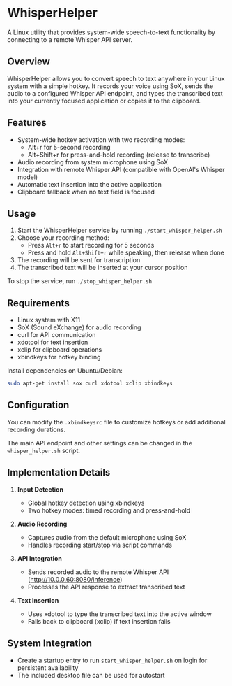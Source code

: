 # WhisperHelper

A Linux utility that provides system-wide speech-to-text functionality by connecting to a remote Whisper API server.

## Overview

WhisperHelper allows you to convert speech to text anywhere in your Linux system with a simple hotkey. It records your voice using SoX, sends the audio to a configured Whisper API endpoint, and types the transcribed text into your currently focused application or copies it to the clipboard.

## Features

- System-wide hotkey activation with two recording modes:
  - Alt+r for 5-second recording
  - Alt+Shift+r for press-and-hold recording (release to transcribe)
- Audio recording from system microphone using SoX
- Integration with remote Whisper API (compatible with OpenAI's Whisper model)
- Automatic text insertion into the active application
- Clipboard fallback when no text field is focused

## Usage

1. Start the WhisperHelper service by running `./start_whisper_helper.sh`
2. Choose your recording method:
   - Press `Alt+r` to start recording for 5 seconds
   - Press and hold `Alt+Shift+r` while speaking, then release when done
3. The recording will be sent for transcription
4. The transcribed text will be inserted at your cursor position

To stop the service, run `./stop_whisper_helper.sh`

## Requirements

- Linux system with X11
- SoX (Sound eXchange) for audio recording
- curl for API communication
- xdotool for text insertion
- xclip for clipboard operations
- xbindkeys for hotkey binding

Install dependencies on Ubuntu/Debian:
```bash
sudo apt-get install sox curl xdotool xclip xbindkeys
```

## Configuration

You can modify the `.xbindkeysrc` file to customize hotkeys or add additional recording durations.

The main API endpoint and other settings can be changed in the `whisper_helper.sh` script.

## Implementation Details

1. **Input Detection**
   - Global hotkey detection using xbindkeys
   - Two hotkey modes: timed recording and press-and-hold

2. **Audio Recording**
   - Captures audio from the default microphone using SoX
   - Handles recording start/stop via script commands

3. **API Integration**
   - Sends recorded audio to the remote Whisper API (http://10.0.0.60:8080/inference)
   - Processes the API response to extract transcribed text

4. **Text Insertion**
   - Uses xdotool to type the transcribed text into the active window
   - Falls back to clipboard (xclip) if text insertion fails

## System Integration

- Create a startup entry to run `start_whisper_helper.sh` on login for persistent availability
- The included desktop file can be used for autostart 